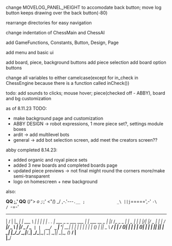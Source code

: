 change MOVELOG_PANEL_HEIGHT to accomodate back button; move log button keeps drawing over the back button(-80)

rearrange directories for easy navigation

change indentation of ChessMain and ChessAI

add GameFunctions, Constants, Button, Design, Page

add menu and basic ui

add board, piece, background buttons
    add piece selection
    add board option buttons

change all variables to either camelcase(except for in_check in ChessEngine because there is a function called inCheck())

todo: add sounds to clicks; mouse hover; piece(checked off - ABBY), board and bg customization

as of 8.11.23 TODO:
- make background page and customization
- ABBY DESIGN -> robot expressions, 1 more piece set?, settings module boxes
- ardit -> add multilevel bots
- general -> add bot selection screen, add meet the creators screen??

abby completed 8.14.23:
- added organic and royal piece sets
- added 3 new boards and completed boards page
- updated piece previews -> not final might round the corners more/make semi-transparent
- logo on homescreen + new background



also:



  __QQ                       ;,'   QQ__
 (_)_">         _o_       ;:;'    <"_(_)
_/          ,-.'---`.__ ;              _\
           ||j`=====',-'
            `-\     /
               `-=-' 

___  ___                       _____           ______          _         _ 
|  \/  |                      |_   _|          | ___ \        | |       | |
| .  . | ___  _   _ ___  ___    | | ___  __ _  | |_/ /_ _ _ __| |_ _   _| |
| |\/| |/ _ \| | | / __|/ _ \   | |/ _ \/ _` | |  __/ _` | '__| __| | | | |
| |  | | (_) | |_| \__ \  __/   | |  __/ ()_| | | | | ()_| | |  | |_| |_| |
\_|  |_/\___/ \__,_|___/\___|   \_/\___|\__,_| \_|  \__,_|_|   \__|\__, (_)
                                                                    __/ |  
                                                                   |___/ 


